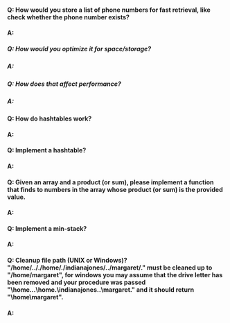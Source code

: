 #### Q: How would you store a list of phone numbers for fast retrieval, like check whether the phone number exists?
#### A:

##### Q: How would you optimize it for space/storage?
##### A:

##### Q: How does that affect performance?
##### A:


#### Q: How do hashtables work?
#### A:

#### Q: Implement a hashtable?
#### A: 

#### Q: Given an array and a product (or sum), please implement a function that finds to numbers in the array whose product (or sum) is the provided value.
#### A: 

#### Q: Implement a min-stack?
#### A:

#### Q: Cleanup file path (UNIX or Windows)? "/home/.././home/./indianajones/../margaret/." must be cleaned up to "/home/margaret", for windows you may assume that the drive letter has been removed and your procedure was passed "\home\..\.\home\.\indianajones\..\margaret\." and it should return "\home\margaret".
#### A:
